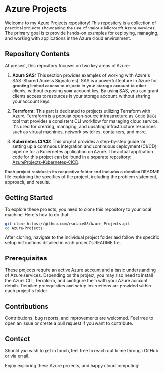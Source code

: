 # Azure Projects

Welcome to my Azure Projects repository! This repository is a collection of practical projects showcasing the use of various Microsoft Azure services. The primary goal is to provide hands-on examples for deploying, managing, and working with applications in the Azure cloud environment.

## Repository Contents

At present, this repository focuses on two key areas of Azure:

1. **Azure SAS:** This section provides examples of working with Azure's SAS (Shared Access Signatures). SAS is a powerful feature in Azure for granting limited access to objects in your storage account to other clients, without exposing your account key. By using SAS, you can grant clients access to resources in your storage account, without sharing your account keys.

2. **Terraform:** This part is dedicated to projects utilizing Terraform with Azure. Terraform is a popular open-source Infrastructure as Code (IaC) tool that provides a consistent CLI workflow for managing cloud service. It's used for creating, managing, and updating infrastructure resources such as virtual machines, network switches, containers, and more.

3. **Kubernetes CI/CD:** This project provides a step-by-step guide for setting up a continuous integration and continuous deployment (CI/CD) pipeline for a Kubernetes application on Azure. The actual application code for this project can be found in a separate repository: [AzureProjects-Kubernetes-CICD](https://github.com/esolace88/AzureProjects-Kubernetes-CICD.git).

Each project resides in its respective folder and includes a detailed README file explaining the specifics of the project, including the problem statement, approach, and results.

## Getting Started

To explore these projects, you need to clone this repository to your local machine. Here's how to do that:

```bash
git clone https://github.com/esolace88/Azure-Projects.git
cd Azure-Projects
```

After cloning, navigate to the individual project folder and follow the specific setup instructions detailed in each project's README file.

## Prerequisites

These projects require an active Azure account and a basic understanding of Azure services. Depending on the project, you may also need to install the Azure CLI, Terraform, and configure them with your Azure account details. Detailed prerequisites and setup instructions are provided within each project's folder.

## Contributions

Contributions, bug reports, and improvements are welcomed. Feel free to open an issue or create a pull request if you want to contribute.


## Contact

Should you wish to get in touch, feel free to reach out to me through GitHub or via [email](mailto:esolace88@gmail.com).

Enjoy exploring these Azure projects, and happy cloud computing!
